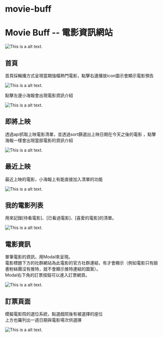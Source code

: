 # movie-buff

# Movie Buff -- 電影資訊網站



![This is a alt text.](https://i.imgur.com/gffBFlk.png "This is a sample image.")

## 首頁
首頁採輪播方式呈現當期強檔熱門電影，點擊右邊播放icon圖示會顯示電影預告

![This is a alt text.](https://i.imgur.com/mVRmFP1.png "This is a sample image.")

點擊左邊小海報會出現電影資訊介紹

![This is a alt text.](https://i.imgur.com/K4siqfC.png "This is a sample image.")

## 即將上映
透過api抓取上映電影清單，並透過sort篩選出上映日期在今天之後的電影
，點擊海報一樣會出現當部電影的資訊介紹

![This is a alt text.](https://i.imgur.com/CAtUlGT.png "This is a sample image.")


## 最近上映
最近上映的電影，小海報上有能直接加入清單的功能

![This is a alt text.](https://i.imgur.com/NLRR75K.png "This is a sample image.")



## 我的電影列表
用來記錄[待看電影]、[已看過電影]、[喜愛的電影]的清單。

![This is a alt text.](https://i.imgur.com/Dm36sIg.png "This is a sample image.")

## 電影資訊
單筆電影的資訊，用Modal來呈現。
<br>
電影標題下方的社群網站為此電影的官方社群連結，有才會顯示（例如電影只有臉書粉絲團沒有推特，就不會顯示推特連結的圖案）。
<br>
Modal右下角的訂票按鈕可以進入訂票網頁。

![This is a alt text.](https://i.imgur.com/VpotYCb.png "This is a sample image.")

## 訂票頁面
模擬電影院的選位系統，點選戲院後有被選擇的座位
<br>
上方也羅列出一週日期與電影場次供選擇

![This is a alt text.](https://i.imgur.com/76rQ9Pa.png "This is a sample image.")

<br>
<br>
<br>


